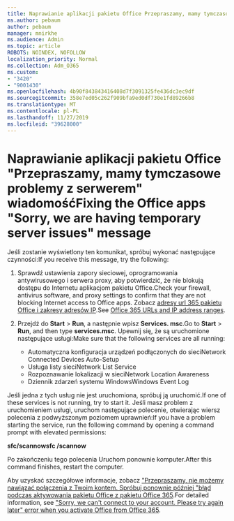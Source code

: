 ```yaml
---
title: Naprawianie aplikacji pakietu Office Przepraszamy, mamy tymczasowy problem z serwerem wiadomości
ms.author: pebaum
author: pebaum
manager: mnirkhe
ms.audience: Admin
ms.topic: article
ROBOTS: NOINDEX, NOFOLLOW
localization_priority: Normal
ms.collection: Adm_O365
ms.custom:
- "3420"
- "9001430"
ms.openlocfilehash: 4b90f843843416408d7f3091325fe436dc3ec9df
ms.sourcegitcommit: 358e7ed05c262f909bfa9ed0df730e1fd89266b8
ms.translationtype: MT
ms.contentlocale: pl-PL
ms.lasthandoff: 11/27/2019
ms.locfileid: "39628000"
---
```

# <a name="fixing-the-office-apps-sorry-we-are-having-temporary-server-issues-message"></a><span data-ttu-id="5b7db-102">Naprawianie aplikacji pakietu Office "Przepraszamy, mamy tymczasowe problemy z serwerem" wiadomość</span><span class="sxs-lookup"><span data-stu-id="5b7db-102">Fixing the Office apps "Sorry, we are having temporary server issues" message</span></span>

<span data-ttu-id="5b7db-103">Jeśli zostanie wyświetlony ten komunikat, spróbuj wykonać następujące czynności:</span><span class="sxs-lookup"><span data-stu-id="5b7db-103">If you receive this message, try the following:</span></span>

1. <span data-ttu-id="5b7db-104">Sprawdź ustawienia zapory sieciowej, oprogramowania antywirusowego i serwera proxy, aby potwierdzić, że nie blokują dostępu do Internetu aplikacjom pakietu Office.</span><span class="sxs-lookup"><span data-stu-id="5b7db-104">Check your firewall, antivirus software, and proxy settings to confirm that they are not blocking Internet access to Office apps.</span></span> <span data-ttu-id="5b7db-105">Zobacz [adresy url 365 pakietu Office i zakresy adresów IP](https://docs.microsoft.com/office365/enterprise/urls-and-ip-address-ranges).</span><span class="sxs-lookup"><span data-stu-id="5b7db-105">See [Office 365 URLs and IP address ranges](https://docs.microsoft.com/office365/enterprise/urls-and-ip-address-ranges).</span></span>

2. <span data-ttu-id="5b7db-106">Przejdź do **Start** > **Run**, a następnie wpisz **Services. msc**.</span><span class="sxs-lookup"><span data-stu-id="5b7db-106">Go to **Start** > **Run**, and then type **services.msc**.</span></span> <span data-ttu-id="5b7db-107">Upewnij się, że są uruchomione następujące usługi:</span><span class="sxs-lookup"><span data-stu-id="5b7db-107">Make sure that the following services are all running:</span></span>
    - <span data-ttu-id="5b7db-108">Automatyczna konfiguracja urządzeń podłączonych do sieci</span><span class="sxs-lookup"><span data-stu-id="5b7db-108">Network Connected Devices Auto-Setup</span></span>
    - <span data-ttu-id="5b7db-109">Usługa listy sieci</span><span class="sxs-lookup"><span data-stu-id="5b7db-109">Network List Service</span></span>
    - <span data-ttu-id="5b7db-110">Rozpoznawanie lokalizacji w sieci</span><span class="sxs-lookup"><span data-stu-id="5b7db-110">Network Location Awareness</span></span>
    - <span data-ttu-id="5b7db-111">Dziennik zdarzeń systemu Windows</span><span class="sxs-lookup"><span data-stu-id="5b7db-111">Windows Event Log</span></span>

<span data-ttu-id="5b7db-112">Jeśli jedna z tych usług nie jest uruchomiona, spróbuj ją uruchomić.</span><span class="sxs-lookup"><span data-stu-id="5b7db-112">If one of these services is not running, try to start it.</span></span> <span data-ttu-id="5b7db-113">Jeśli masz problem z uruchomieniem usługi, uruchom następujące polecenie, otwierając wiersz polecenia z podwyższonym poziomem uprawnień:</span><span class="sxs-lookup"><span data-stu-id="5b7db-113">If you have a problem starting the service, run the following command by opening a command prompt with elevated permissions:</span></span>

<span data-ttu-id="5b7db-114">**sfc/scannow**</span><span class="sxs-lookup"><span data-stu-id="5b7db-114">**sfc /scannow**</span></span>

<span data-ttu-id="5b7db-115">Po zakończeniu tego polecenia Uruchom ponownie komputer.</span><span class="sxs-lookup"><span data-stu-id="5b7db-115">After this command finishes, restart the computer.</span></span>

<span data-ttu-id="5b7db-116">Aby uzyskać szczegółowe informacje, zobacz ["Przepraszamy, nie możemy nawiązać połączenia z Twoim kontem. Spróbuj ponownie później "błąd podczas aktywowania pakietu Office z pakietu Office 365](https://docs.microsoft.com/office/troubleshoot/activation-installation/issue-when-activate-office-from-office-365).</span><span class="sxs-lookup"><span data-stu-id="5b7db-116">For detailed information, see ["Sorry, we can't connect to your account. Please try again later" error when you activate Office from Office 365](https://docs.microsoft.com/office/troubleshoot/activation-installation/issue-when-activate-office-from-office-365).</span></span>